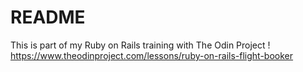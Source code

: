 # README

This is part of my Ruby on Rails training with The Odin Project ! 
https://www.theodinproject.com/lessons/ruby-on-rails-flight-booker
